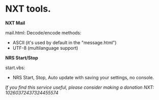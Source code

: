 NXT tools.
========

**NXT Mail**

mail.html:
Decode/encode methods:
* ASCII (it's used by default in the "message.html")
* UTF-8 (multilanguage support)

**NRS Start/Stop**

start.vbs:
* NRS Start, Stop, Auto update with saving your settings, no console.


*If you find this service useful, please consider making a donation NXT: 10260372437324455574*
